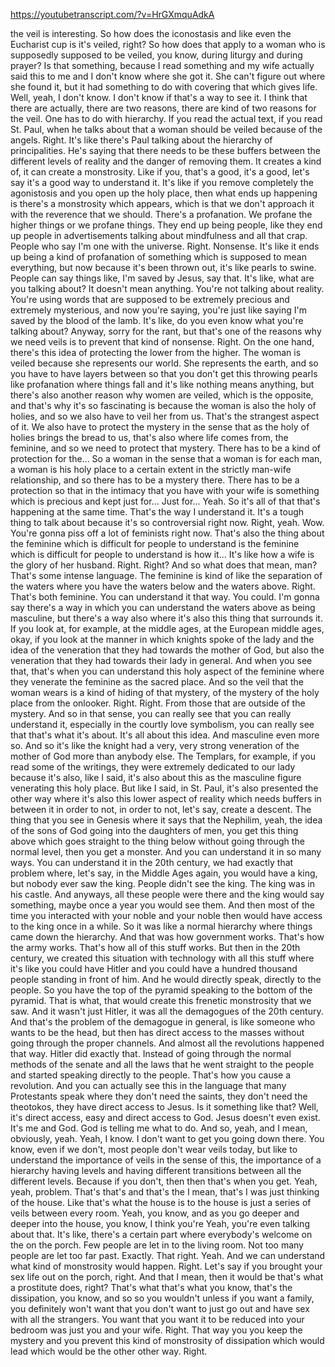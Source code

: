 https://youtubetranscript.com/?v=HrGXmquAdkA

 the veil is interesting. So how does the iconostasis and like even the Eucharist cup is it's veiled, right? So how does that apply to a woman who is supposedly supposed to be veiled, you know, during liturgy and during prayer? Is that something, because I read something and my wife actually said this to me and I don't know where she got it. She can't figure out where she found it, but it had something to do with covering that which gives life. Well, yeah, I don't know. I don't know if that's a way to see it. I think that there are actually, there are two reasons, there are kind of two reasons for the veil. One has to do with hierarchy. If you read the actual text, if you read St. Paul, when he talks about that a woman should be veiled because of the angels. Right. It's like there's Paul talking about the hierarchy of principalities. He's saying that there needs to be these buffers between the different levels of reality and the danger of removing them. It creates a kind of, it can create a monstrosity. Like if you, that's a good, it's a good, let's say it's a good way to understand it. It's like if you remove completely the agonistosis and you open up the holy place, then what ends up happening is there's a monstrosity which appears, which is that we don't approach it with the reverence that we should. There's a profanation. We profane the higher things or we profane things. They end up being people, like they end up people in advertisements talking about mindfulness and all that crap. People who say I'm one with the universe. Right. Nonsense. It's like it ends up being a kind of profanation of something which is supposed to mean everything, but now because it's been thrown out, it's like pearls to swine. People can say things like, I'm saved by Jesus, say that. It's like, what are you talking about? It doesn't mean anything. You're not talking about reality. You're using words that are supposed to be extremely precious and extremely mysterious, and now you're saying, you're just like saying I'm saved by the blood of the lamb. It's like, do you even know what you're talking about? Anyway, sorry for the rant, but that's one of the reasons why we need veils is to prevent that kind of nonsense. Right. On the one hand, there's this idea of protecting the lower from the higher. The woman is veiled because she represents our world. She represents the earth, and so you have to have layers between so that you don't get this throwing pearls like profanation where things fall and it's like nothing means anything, but there's also another reason why women are veiled, which is the opposite, and that's why it's so fascinating is because the woman is also the holy of holies, and so we also have to veil her from us. That's the strangest aspect of it. We also have to protect the mystery in the sense that as the holy of holies brings the bread to us, that's also where life comes from, the feminine, and so we need to protect that mystery. There has to be a kind of protection for the... So a woman in the sense that a woman is for each man, a woman is his holy place to a certain extent in the strictly man-wife relationship, and so there has to be a mystery there. There has to be a protection so that in the intimacy that you have with your wife is something which is precious and kept just for... Just for... Yeah. So it's all of that that's happening at the same time. That's the way I understand it. It's a tough thing to talk about because it's so controversial right now. Right, yeah. Wow. You're gonna piss off a lot of feminists right now. That's also the thing about the feminine which is difficult for people to understand is the feminine which is difficult for people to understand is how it... It's like how a wife is the glory of her husband. Right. Right? And so what does that mean, man? That's some intense language. The feminine is kind of like the separation of the waters where you have the waters below and the waters above. Right. That's both feminine. You can understand it that way. You could. I'm gonna say there's a way in which you can understand the waters above as being masculine, but there's a way also where it's also this thing that surrounds it. If you look at, for example, at the middle ages, at the European middle ages, okay, if you look at the manner in which knights spoke of the lady and the idea of the veneration that they had towards the mother of God, but also the veneration that they had towards their lady in general. And when you see that, that's when you can understand this holy aspect of the feminine where they venerate the feminine as the sacred place. And so the veil that the woman wears is a kind of hiding of that mystery, of the mystery of the holy place from the onlooker. Right. Right. From those that are outside of the mystery. And so in that sense, you can really see that you can really understand it, especially in the courtly love symbolism, you can really see that that's what it's about. It's all about this idea. And masculine even more so. And so it's like the knight had a very, very strong veneration of the mother of God more than anybody else. The Templars, for example, if you read some of the writings, they were extremely dedicated to our lady because it's also, like I said, it's also about this as the masculine figure venerating this holy place. But like I said, in St. Paul, it's also presented the other way where it's also this lower aspect of reality which needs buffers in between it in order to not, in order to not, let's say, create a descent. The thing that you see in Genesis where it says that the Nephilim, yeah, the idea of the sons of God going into the daughters of men, you get this thing above which goes straight to the thing below without going through the normal level, then you get a monster. And you can understand it in so many ways. You can understand it in the 20th century, we had exactly that problem where, let's say, in the Middle Ages again, you would have a king, but nobody ever saw the king. People didn't see the king. The king was in his castle. And anyways, all these people were there and the king would say something, maybe once a year you would see them. And then most of the time you interacted with your noble and your noble then would have access to the king once in a while. So it was like a normal hierarchy where things came down the hierarchy. And that was how government works. That's how the army works. That's how all of this stuff works. But then in the 20th century, we created this situation with technology with all this stuff where it's like you could have Hitler and you could have a hundred thousand people standing in front of him. And he would directly speak, directly to the people. So you have the top of the pyramid speaking to the bottom of the pyramid. That is what, that would create this frenetic monstrosity that we saw. And it wasn't just Hitler, it was all the demagogues of the 20th century. And that's the problem of the demagogue in general, is like someone who wants to be the head, but then has direct access to the masses without going through the proper channels. And almost all the revolutions happened that way. Hitler did exactly that. Instead of going through the normal methods of the senate and all the laws that he went straight to the people and started speaking directly to the people. That's how you cause a revolution. And you can actually see this in the language that many Protestants speak where they don't need the saints, they don't need the theotokos, they have direct access to Jesus. Is it something like that? Well, it's direct access, easy and direct access to God. Jesus doesn't even exist. It's me and God. God is telling me what to do. And so, yeah, and I mean, obviously, yeah. Yeah, I know. I don't want to get you going down there. You know, even if we don't, most people don't wear veils today, but like to understand the importance of veils in the sense of this, the importance of a hierarchy having levels and having different transitions between all the different levels. Because if you don't, then then that's when you get. Yeah, yeah, problem. That's that's and that's the I mean, that's I was just thinking of the house. Like that's what the house is to the house is just a series of veils between every room. Yeah, you know, and as you go deeper and deeper into the house, you know, I think you're Yeah, you're even talking about that. It's like, there's a certain part where everybody's welcome on the on the porch. Few people are let in to the living room. Not too many people are let too far past. Exactly. That right. Yeah. And we can understand what kind of monstrosity would happen. Right. Let's say if you brought your sex life out on the porch, right. And that I mean, then it would be that's what a prostitute does, right? That's what that's what you know, that's the dissipation, you know, and so so you wouldn't unless if you want a family, you definitely won't want that you don't want to just go out and have sex with all the strangers. You want that you want it to be reduced into your bedroom was just you and your wife. Right. That way you you keep the mystery and you prevent this kind of monstrosity of dissipation which would lead which would be the other other way. Right.